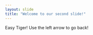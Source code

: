 ```yaml
---
layout: slide
title: "Welcome to our second slide!"
---
```

Easy Tiger! 
Use the left arrow to go back!
